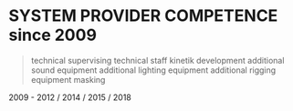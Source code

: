 # SYSTEM PROVIDER COMPETENCE since 2009

> technical supervising
> technical staff
> kinetik development
> additional sound equipment
> additional lighting equipment
> additional rigging equipment
> masking

2009 - 2012 / 2014 / 2015 / 2018
